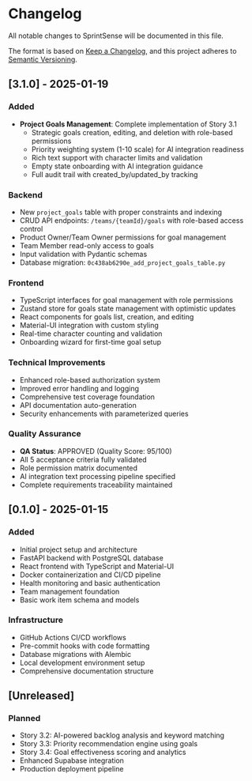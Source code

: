 # Changelog

All notable changes to SprintSense will be documented in this file.

The format is based on [Keep a Changelog](https://keepachangelog.com/en/1.0.0/),
and this project adheres to [Semantic Versioning](https://semver.org/spec/v2.0.0.html).

## [3.1.0] - 2025-01-19

### Added
- **Project Goals Management**: Complete implementation of Story 3.1
  - Strategic goals creation, editing, and deletion with role-based permissions
  - Priority weighting system (1-10 scale) for AI integration readiness
  - Rich text support with character limits and validation
  - Empty state onboarding with AI integration guidance
  - Full audit trail with created_by/updated_by tracking

### Backend
- New `project_goals` table with proper constraints and indexing
- CRUD API endpoints: `/teams/{teamId}/goals` with role-based access control
- Product Owner/Team Owner permissions for goal management
- Team Member read-only access to goals
- Input validation with Pydantic schemas
- Database migration: `0c438ab6290e_add_project_goals_table.py`

### Frontend
- TypeScript interfaces for goal management with role permissions
- Zustand store for goals state management with optimistic updates
- React components for goals list, creation, and editing
- Material-UI integration with custom styling
- Real-time character counting and validation
- Onboarding wizard for first-time goal setup

### Technical Improvements
- Enhanced role-based authorization system
- Improved error handling and logging
- Comprehensive test coverage foundation
- API documentation auto-generation
- Security enhancements with parameterized queries

### Quality Assurance
- **QA Status**: APPROVED (Quality Score: 95/100)
- All 5 acceptance criteria fully validated
- Role permission matrix documented
- AI integration text processing pipeline specified
- Complete requirements traceability maintained

## [0.1.0] - 2025-01-15

### Added
- Initial project setup and architecture
- FastAPI backend with PostgreSQL database
- React frontend with TypeScript and Material-UI
- Docker containerization and CI/CD pipeline
- Health monitoring and basic authentication
- Team management foundation
- Basic work item schema and models

### Infrastructure
- GitHub Actions CI/CD workflows
- Pre-commit hooks with code formatting
- Database migrations with Alembic
- Local development environment setup
- Comprehensive documentation structure

## [Unreleased]

### Planned
- Story 3.2: AI-powered backlog analysis and keyword matching
- Story 3.3: Priority recommendation engine using goals
- Story 3.4: Goal effectiveness scoring and analytics
- Enhanced Supabase integration
- Production deployment pipeline
